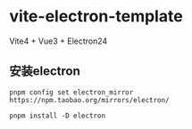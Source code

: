 # vite-electron-template
Vite4 + Vue3 + Electron24

## 安装electron
`pnpm config set electron_mirror https://npm.taobao.org/mirrors/electron/`

`pnpm install -D electron`
